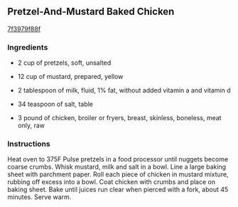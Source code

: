 ## Pretzel-And-Mustard Baked Chicken

[7f3979f88f](http://www.food.com/recipe/pretzel-and-mustard-baked-chicken-238298)

### Ingredients

 - 2 cup of pretzels, soft, unsalted

 - 12 cup of mustard, prepared, yellow

 - 2 tablespoon of milk, fluid, 1% fat, without added vitamin a and vitamin d

 - 34 teaspoon of salt, table

 - 3 pound of chicken, broiler or fryers, breast, skinless, boneless, meat only, raw

### Instructions

Heat oven to 375F Pulse pretzels in a food processor until nuggets become coarse crumbs. Whisk mustard, milk and salt in a bowl. Line a large baking sheet with parchment paper. Roll each piece of chicken in mustard mixture, rubbing off excess into a bowl. Coat chicken with crumbs and place on baking sheet. Bake until juices run clear when pierced with a fork, about 45 minutes. Serve warm.
